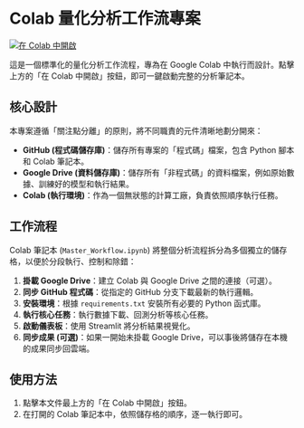 # Colab 量化分析工作流專案

[![在 Colab 中開啟](https://colab.research.google.com/assets/colab-badge.svg)](https://colab.research.google.com/github/hsp1234-web/qlib/blob/feature/colab-quant-workflow/Master_Workflow.ipynb)

這是一個標準化的量化分析工作流程，專為在 Google Colab 中執行而設計。點擊上方的「在 Colab 中開啟」按鈕，即可一鍵啟動完整的分析筆記本。

## 核心設計

本專案遵循「關注點分離」的原則，將不同職責的元件清晰地劃分開來：

- **GitHub (程式碼儲存庫)**：儲存所有專案的「程式碼」檔案，包含 Python 腳本和 Colab 筆記本。
- **Google Drive (資料儲存庫)**：儲存所有「非程式碼」的資料檔案，例如原始數據、訓練好的模型和執行結果。
- **Colab (執行環境)**：作為一個無狀態的計算工廠，負責依照順序執行任務。

## 工作流程

Colab 筆記本 (`Master_Workflow.ipynb`) 將整個分析流程拆分為多個獨立的儲存格，以便於分段執行、控制和除錯：

1.  **掛載 Google Drive**：建立 Colab 與 Google Drive 之間的連接（可選）。
2.  **同步 GitHub 程式碼**：從指定的 GitHub 分支下載最新的執行邏輯。
3.  **安裝環境**：根據 `requirements.txt` 安裝所有必要的 Python 函式庫。
4.  **執行核心任務**：執行數據下載、回測分析等核心任務。
5.  **啟動儀表板**：使用 Streamlit 將分析結果視覺化。
6.  **同步成果 (可選)**：如果一開始未掛載 Google Drive，可以事後將儲存在本機的成果同步回雲端。

## 使用方法

1.  點擊本文件最上方的「在 Colab 中開啟」按鈕。
2.  在打開的 Colab 筆記本中，依照儲存格的順序，逐一執行即可。
